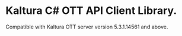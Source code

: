 # Kaltura C# OTT API Client Library.
Compatible with Kaltura OTT server version 5.3.1.14561 and above.
